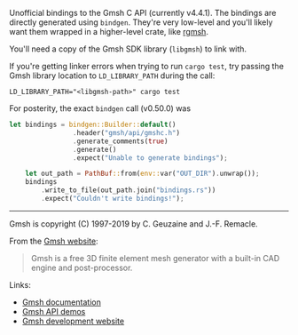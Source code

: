 Unofficial bindings to the Gmsh C API (currently v4.4.1).
The bindings are directly generated using `bindgen`.
They're very low-level and you'll likely want them wrapped in a higher-level crate, like [rgmsh](https://crates.io/crates/rgmsh).

You'll need a copy of the Gmsh SDK library (`libgmsh`) to link with.  

If you're getting linker errors when trying to run `cargo test`, try passing 
the Gmsh library location to `LD_LIBRARY_PATH` during the call: 

```shell
LD_LIBRARY_PATH="<libgmsh-path>" cargo test
```

For posterity, the exact `bindgen` call (v0.50.0) was 
```rust
let bindings = bindgen::Builder::default()
                .header("gmsh/api/gmshc.h")
                .generate_comments(true)
                .generate()
                .expect("Unable to generate bindings");

    let out_path = PathBuf::from(env::var("OUT_DIR").unwrap());
    bindings
        .write_to_file(out_path.join("bindings.rs"))
        .expect("Couldn't write bindings!");
``` 

---------------------

Gmsh is copyright (C) 1997-2019 by C. Geuzaine and J.-F. Remacle.

From the [Gmsh website](http://gmsh.info/): 
> Gmsh is a free 3D finite element mesh generator with a built-in CAD engine and post-processor.


Links: 
* [Gmsh documentation](http://gmsh.info/doc/texinfo/gmsh.html)
* [Gmsh API demos](https://gitlab.onelab.info/gmsh/gmsh/blob/master/demos/api/README.txt)
* [Gmsh development website](https://gitlab.onelab.info/gmsh/gmsh)
